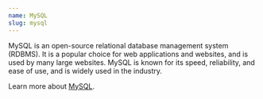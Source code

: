 ```yaml
---
name: MySQL
slug: mysql
---
```


MySQL is an open-source relational database management system (RDBMS). It is a popular choice for web applications and websites, and is used by many large websites. MySQL is known for its speed, reliability, and ease of use, and is widely used in the industry.

Learn more about [MySQL](https://www.mysql.com/l).
